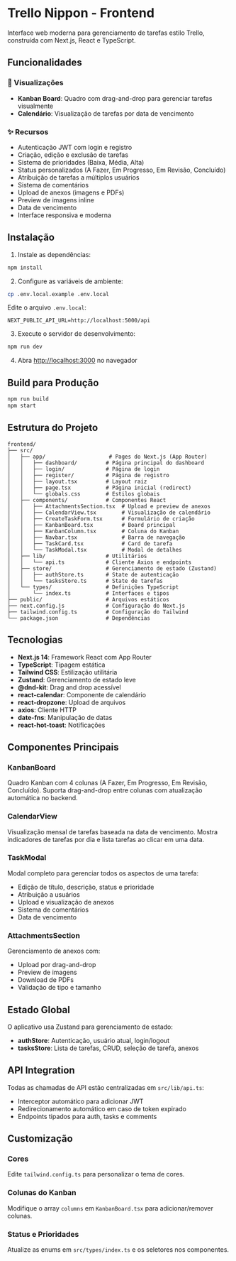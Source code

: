 # Trello Nippon - Frontend

Interface web moderna para gerenciamento de tarefas estilo Trello, construída com Next.js, React e TypeScript.

## Funcionalidades

### 🎯 Visualizações
- **Kanban Board**: Quadro com drag-and-drop para gerenciar tarefas visualmente
- **Calendário**: Visualização de tarefas por data de vencimento

### ✨ Recursos
- Autenticação JWT com login e registro
- Criação, edição e exclusão de tarefas
- Sistema de prioridades (Baixa, Média, Alta)
- Status personalizados (A Fazer, Em Progresso, Em Revisão, Concluído)
- Atribuição de tarefas a múltiplos usuários
- Sistema de comentários
- Upload de anexos (imagens e PDFs)
- Preview de imagens inline
- Data de vencimento
- Interface responsiva e moderna

## Instalação

1. Instale as dependências:
```bash
npm install
```

2. Configure as variáveis de ambiente:
```bash
cp .env.local.example .env.local
```

Edite o arquivo `.env.local`:
```
NEXT_PUBLIC_API_URL=http://localhost:5000/api
```

3. Execute o servidor de desenvolvimento:
```bash
npm run dev
```

4. Abra [http://localhost:3000](http://localhost:3000) no navegador

## Build para Produção

```bash
npm run build
npm start
```

## Estrutura do Projeto

```
frontend/
├── src/
│   ├── app/                    # Pages do Next.js (App Router)
│   │   ├── dashboard/         # Página principal do dashboard
│   │   ├── login/             # Página de login
│   │   ├── register/          # Página de registro
│   │   ├── layout.tsx         # Layout raiz
│   │   ├── page.tsx           # Página inicial (redirect)
│   │   └── globals.css        # Estilos globais
│   ├── components/            # Componentes React
│   │   ├── AttachmentsSection.tsx  # Upload e preview de anexos
│   │   ├── CalendarView.tsx        # Visualização de calendário
│   │   ├── CreateTaskForm.tsx      # Formulário de criação
│   │   ├── KanbanBoard.tsx         # Board principal
│   │   ├── KanbanColumn.tsx        # Coluna do Kanban
│   │   ├── Navbar.tsx              # Barra de navegação
│   │   ├── TaskCard.tsx            # Card de tarefa
│   │   └── TaskModal.tsx           # Modal de detalhes
│   ├── lib/                   # Utilitários
│   │   └── api.ts             # Cliente Axios e endpoints
│   ├── store/                 # Gerenciamento de estado (Zustand)
│   │   ├── authStore.ts       # State de autenticação
│   │   └── tasksStore.ts      # State de tarefas
│   └── types/                 # Definições TypeScript
│       └── index.ts           # Interfaces e tipos
├── public/                    # Arquivos estáticos
├── next.config.js             # Configuração do Next.js
├── tailwind.config.ts         # Configuração do Tailwind
└── package.json               # Dependências
```

## Tecnologias

- **Next.js 14**: Framework React com App Router
- **TypeScript**: Tipagem estática
- **Tailwind CSS**: Estilização utilitária
- **Zustand**: Gerenciamento de estado leve
- **@dnd-kit**: Drag and drop acessível
- **react-calendar**: Componente de calendário
- **react-dropzone**: Upload de arquivos
- **axios**: Cliente HTTP
- **date-fns**: Manipulação de datas
- **react-hot-toast**: Notificações

## Componentes Principais

### KanbanBoard
Quadro Kanban com 4 colunas (A Fazer, Em Progresso, Em Revisão, Concluído). Suporta drag-and-drop entre colunas com atualização automática no backend.

### CalendarView
Visualização mensal de tarefas baseada na data de vencimento. Mostra indicadores de tarefas por dia e lista tarefas ao clicar em uma data.

### TaskModal
Modal completo para gerenciar todos os aspectos de uma tarefa:
- Edição de título, descrição, status e prioridade
- Atribuição a usuários
- Upload e visualização de anexos
- Sistema de comentários
- Data de vencimento

### AttachmentsSection
Gerenciamento de anexos com:
- Upload por drag-and-drop
- Preview de imagens
- Download de PDFs
- Validação de tipo e tamanho

## Estado Global

O aplicativo usa Zustand para gerenciamento de estado:

- **authStore**: Autenticação, usuário atual, login/logout
- **tasksStore**: Lista de tarefas, CRUD, seleção de tarefa, anexos

## API Integration

Todas as chamadas de API estão centralizadas em `src/lib/api.ts`:
- Interceptor automático para adicionar JWT
- Redirecionamento automático em caso de token expirado
- Endpoints tipados para auth, tasks e comments

## Customização

### Cores
Edite `tailwind.config.ts` para personalizar o tema de cores.

### Colunas do Kanban
Modifique o array `columns` em `KanbanBoard.tsx` para adicionar/remover colunas.

### Status e Prioridades
Atualize as enums em `src/types/index.ts` e os seletores nos componentes.

